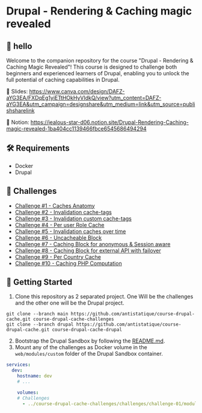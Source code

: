 # Drupal -  Rendering & Caching magic revealed

## 👋 hello

Welcome to the companion repository for the course "Drupal - Rendering & Caching Magic Revealed"! This course is designed to challenge both beginners and experienced learners of Drupal, enabling you to unlock the full potential of caching capabilities in Drupal.

🍿 Slides: https://www.canva.com/design/DAFZ-aYG3EA/FXDqEg1yiETtHOkHyVIdkQ/view?utm_content=DAFZ-aYG3EA&utm_campaign=designshare&utm_medium=link&utm_source=publishsharelink

📒 Notion: https://jealous-star-d06.notion.site/Drupal-Rendering-Caching-magic-revealed-1ba404cc1139466fbce6545686494294

## 🛠 Requirements
- Docker
- Drupal

## 👾 Challenges

- [Challenge #1 - Caches Anatomy](./challenges/challenge-01/README.md)
- [Challenge #2 - Invalidation cache-tags](./challenges/challenge-02/README.md)
- [Challenge #3 - Invalidation custom cache-tags](./challenges/challenge-03/README.md)
- [Challenge #4 - Per user Role Cache](./challenges/challenge-04/README.md)
- [Challenge #5 - Invalidation caches over time](./challenges/challenge-05/README.md)
- [Challenge #6 - Uncacheable Block](./challenges/challenge-06/README.md)
- [Challenge #7 - Caching Block for anonymous & Session aware](./challenges/challenge-07/README.md)
- [Challenge #8 - Caching Block for external API with failover](./challenges/challenge-08/README.md)
- [Challenge #9 - Per Country Cache](./challenges/challenge-09/README.md)
- [Challenge #10 - Caching PHP Computation](./challenges/challenge-10/README.md)

## 🧨 Getting Started

1. Clone this repository as 2 separated project. One Will be the challenges and the other one will be the Drupal project.

```
git clone --branch main https://github.com/antistatique/course-drupal-cache.git course-drupal-cache-challenges
git clone --branch drupal https://github.com/antistatique/course-drupal-cache.git course-drupal-cache-drupal
```

2. Bootstrap the Drupal Sandbox by following the [README.md](https://github.com/antistatique/course-drupal-cache/blob/drupal/README.md).
3. Mount any of the challenges as Docker volume in the `web/modules/custom` folder of the Drupal Sandbox container.

```yaml
services:
  dev:
    hostname: dev
    # ...

    volumes:
    # Challenges
      - ../course-drupal-cache-challenges/challenges/challenge-01/module/challenge_01:/var/www/web/modules/custom/challenge_01
```
